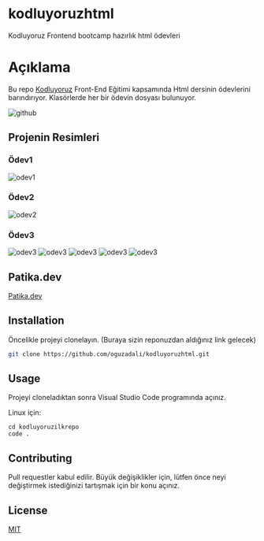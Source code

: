 # kodluyoruzhtml
Kodluyoruz Frontend bootcamp hazırlık html ödevleri


# Açıklama

Bu repo [Kodluyoruz](https://www.kodluyoruz.org) Front-End Eğitimi kapsamında Html dersinin ödevlerini barındırıyor. Klasörlerde her bir ödevin dosyası bulunuyor.

![github](figures/github.png)

## Projenin Resimleri

### Ödev1
![odev1](https://user-images.githubusercontent.com/67098980/166577264-632af899-2098-4e76-9d00-53346157fc53.png)

### Ödev2
![odev2](https://user-images.githubusercontent.com/67098980/166588101-f7efe25c-2aeb-4eeb-b252-0b541aed87b3.png)

### Ödev3
![odev3](https://user-images.githubusercontent.com/67098980/166588101-f7efe25c-2aeb-4eeb-b252-0b541aed87b3.png)
![odev3](https://user-images.githubusercontent.com/67098980/166608108-0f99b75c-0918-476a-9c5c-428d93f0ddd0.png)
![odev3](https://user-images.githubusercontent.com/67098980/166608111-d6633e9a-08cb-40b8-86d6-09a6a2809b80.png)
![odev3](https://user-images.githubusercontent.com/67098980/166608114-439bfc22-bb6a-4932-8cd7-133920e61d34.png)
![odev3](https://user-images.githubusercontent.com/67098980/166608122-43280864-ee67-46b9-a7ee-a2bb8dc9374a.png)




## Patika.dev
[Patika.dev](www.patika.dev)

## Installation

Öncelikle projeyi clonelayın. (Buraya sizin reponuzdan aldığınız link gelecek)

```bash
git clone https://github.com/oguzadali/kodluyoruzhtml.git
```

## Usage

Projeyi cloneladıktan sonra Visual Studio Code programında açınız.

Linux için:
```linux
cd kodluyoruzilkrepo
code .
```

## Contributing
Pull requestler kabul edilir. Büyük değişiklikler için, lütfen önce neyi değiştirmek istediğinizi tartışmak için bir konu açınız.


## License
[MIT](https://choosealicense.com/licenses/mit/)
